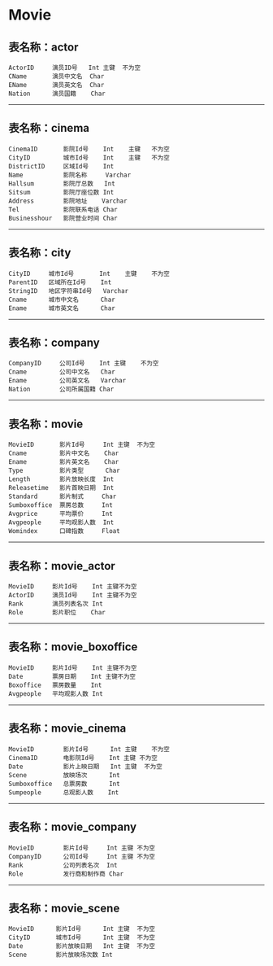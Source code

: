 # Movie
## 表名称：actor
	ActorID 	演员ID号   Int 主键	不为空
	CName	    演员中文名  Char
	EName  	    演员英文名  Char
	Nation 	    演员国籍    Char

------------


## 表名称：cinema
	CinemaID	   影院Id号    Int	   主键	不为空
	CityID	       城市Id号    Int    主键	不为空
	DistrictID     区域Id号    Int
	Name	       影院名称     Varchar
	Hallsum	       影院厅总数   Int
	Sitsum	       影院厅座位数 Int
	Address	       影院地址    Varchar
	Tel	    	   影院联系电话 Char
	Businesshour   影院营业时间 Char

------------

## 表名称：city
	CityID	   城市Id号 	   Int    主键	不为空
	ParentID   区域所在Id号    Int
	StringID   地区字符串Id号   Varchar
	Cname	   城市中文名 	  Char
	Ename	   城市英文名 	  Char

------------

## 表名称：company
	CompanyID	  公司Id号    Int 主键    不为空
	Cname	  	  公司中文名   Char
	Ename	  	  公司英文名   Varchar
	Nation	      公司所属国籍 Char

------------

## 表名称：movie
	MovieID	      影片Id号     Int 主键	不为空
	Cname	      影片中文名    Char
	Ename	      影片英文名    Char
	Type	      影片类型      Char
	Length	      影片放映长度  Int
	Releasetime   影片首映日期  Int
	Standard      影片制式     Char
	Sumboxoffice  票房总数     Int
	Avgprice      平均票价     Int
	Avgpeople     平均观影人数  Int
	Womindex      口碑指数     Float

------------

## 表名称：movie_actor
	MovieID	    影片Id号    Int 主键不为空
	ActorID	    演员Id号    Int 主键不为空
	Rank	    演员列表名次 Int
	Role	    影片职位    Char

------------

## 表名称：movie_boxoffice
	MovieID	    影片Id号    Int 主键不为空
	Date	    票房日期    Int 主键不为空
	Boxoffice   票房数量    Int
	Avgpeople   平均观影人数 Int

------------

## 表名称：movie_cinema
	MovieID	       影片Id号      Int 主键	不为空
	CinemaID	   电影院Id号    Int 主键	不为空
	Date	       影片上映日期   Int 主键	不为空
	Scene	       放映场次      Int
	Sumboxoffice   总票房数      Int
	Sumpeople	   总观影人数    Int

------------

## 表名称：movie_company
	MovieID	       影片Id号     Int 主键	不为空
	CompanyID      公司Id号     Int 主键	不为空
	Rank	       公司列表名次  Int
	Role	       发行商和制作商 Char

------------

## 表名称：movie_scene
	MovieID	     影片Id号  	Int 主键	不为空
	CityID	     城市Id号  	Int 主键	不为空
	Date         影片放映日期   Int 主键  不为空
	Scene	     影片放映场次数 Int
